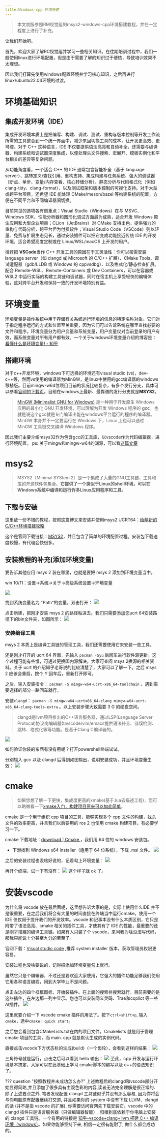 ```yaml
---
title:Windows-cpp 环境搭建
---
```

> 本文初版参照RM视觉组的msys2-windows-cpp环境搭建教程，并在一定程度上进行了补充。

让我们开始吧。

首先，欢迎大家了解RC视觉组并学习一些相关知识。在往期培训过程中，我们一般使用linux进行环境配置，但是由于需要了解的知识过于硬核，导致培训效果不太理想。

因此我们打算先使用windows配置环境并学习核心知识，之后再进行linux/ubuntu22.04环境的过渡。
# 环境基础知识
## 集成开发环境（IDE）

集成开发环境本质上是把编写、构建、调试、测试、重构与版本控制等开发工作流所需的工具整合到一个统一界面中，减少来回切换工具的成本，让开发更高效、更可控。对于 C++ 这种语言，IDE 不仅要提供语法高亮和自动补全，还需要与编译器、构建系统和调试器深度集成，以便处理头文件搜索、宏展开、模板实例化和平台相关的差异等复杂问题。

从功能角度看，一个适合 C++ 的 IDE 通常包含智能补全（基于 language server）、跳转定义/查找引用、重构支持、集成构建与任务系统、强大的调试器（断点、单步、变量/内存查看、核心转储分析）、静态分析与代码格式化（例如 clang-tidy、clang-format）、以及测试框架和版本控制的可视化支持。对于大型或跨平台项目，还希望 IDE 能处理 CMake/meson/bazel 等构建系统的配置，方便在不同平台和不同编译器间切换。

目前常见的选项各有侧重点：Visual Studio（Windows）在与 MSVC、Windows SDK、性能分析器和图形化调试方面最为成熟，适合开发 Windows 原生应用和大型企业项目；CLion（JetBrains）对 CMake 支持出色，提供强力的重构与代码分析，跨平台但为付费软件；Visual Studio Code（VSCode）则以轻量、免费与扩展生态见长，通过安装插件可以把它变成功能接近传统 IDE 的开发环境，适合希望高度定制或在 Linux/WSL/macOS 上开发的用户。

推荐把 **VSCode**当作 C++ 开发工具的原因在于其灵活性：你可以按需安装 language server（如 clangd 或 Microsoft 的 C/C++ 扩展）、CMake Tools、调试适配器（gdb/LLDB 或 Windows 的 cppvsdbg）、以及格式化/静态检查扩展。配合 Remote-WSL、Remote-Containers 或 Dev Containers，可以在容器或 WSL2 中运行实际的构建工具链和调试器，同时在宿主机上享受轻快的编辑体验，这对跨平台开发和保持一致的开发环境特别有益。

# 环境变量
环境变量是操作系统中用于存储有关系统运行环境的信息的特定名称对象。它们对于指定程序运行的方式和位置至关重要，因为它们可以告诉系统在哪里查找必要的文件和程序。环境变量分为用户变量和系统变量，用户变量仅对当前登录的用户有效，而系统变量对所有用户都有效。一个关于windows环境变量介绍的博客是：[看懂什么是环境变量! - 知乎](https://zhuanlan.zhihu.com/p/82011100)

## 搭建环境
对于c++开发环境，windows下可选择的环境还有visual studio (vs)，dev-c++等，然而vs使用的编译器为MinGW，是linux中使用的gcc编译器的windows移植版。目前mingw-w64位项目目前的状况比较复杂，有多个发行分支，具体可以参看[官网的下载页](https://link.zhihu.com/?target=https%3A//www.mingw-w64.org/downloads/)。目前在windows上最新、最靠谱的发行分支就是**MSYS2**。

>[MinGW (Minimalist GNU for Windows)](https://link.zhihu.com/?target=http%3A//www.mingw.org/) 是一种用于开发原生 Windows 应用的最小化 GNU 开发环境，可以理解为开发 Windows 程序的 **gcc**，也就是说这个gcc就是专门编译出能在windows平台运行的程序的编译器。MinGW 本身并不一定要运行在 Windows 下，Linux 上也可以通过 MinGW 工具链交叉编译 Windows 程序。

因此我们主要介绍msys32作为包含gcc的工具库，以vscode作为代码编辑器，进行环境配置。
ps: 关于mingw和mingw-w64的渊源，可以看[这篇文章](https://github.com/FrankHB/pl-docs/blob/master/zh-CN/mingw-vs-mingw-v64.md)
# msys2
> MSYS2（Minimal SYStem 2）是一个集成了大量的GNU工具链、工具和库的开源软件包集合。**它提供了一个类似于Linux的shell环境，可以在Windows系统中编译和运行许多Linux应用程序和工具。**
## 下载与安装
这里放一份不错的教程，按照这篇博文来安装并使用msys2 UCRT64：[给萌新的C/C++环境搭建攻略](https://zhuanlan.zhihu.com/p/401188789)

这个是官网下载链接：[MSYS2](https://www.msys2.org/)，并且包含了简单的环境配置过程。安装包下载速度较慢，有代理会快很多。

## 安装教程的补充(添加环境变量)
要告诉其他应用 msys 2 装在哪里，也就是要把 msys 2 添加到环境变量当中。

win 10/11：设置->系统->关于->高级系统设置->环境变量

![](output_image/4b2a0684ded17142911556fd65e460b9.png)

找到系统变量名为 "Path"的变量，双击打开：
![](output_image/15dbdc7b0e0f0995a8bc3dd073e2fae5.png)

点击新建，把刚才安装 msys 2 的路径粘进去。我们只需要添加您ucrt 64安装路径下的bin文件夹，如图所示：
![](output_image/bacb4deddbff5e241a387a4bc6d93f1c.png)

### 安装编译工具
msys 2 本质上是编译工具链的管理工具，我们还需要使用它来安装一些工具。

还是刚才打开的 ucrt 64 界面，先输入 `pacman -Syu` 后回车进行软件源更新。这个过程可能有些慢，可通过更换国内源解决，大家可查阅 msys 2换源的相关资料。关于 ucrt 的介绍知乎老哥说的比较清楚了，大家可以了解一下。之后 msys 2 应该会重启，按个 Y 回车后，重新打开即可。

之后，输入安装指令： `pacman -S mingw-w64-ucrt-x86_64-toolchain` ，遇到需要选择的部分一路回车就行。

安装`clangd`： `pacman -S mingw-w64-ucrtx86_64-clang mingw-w64-ucrt-x86_64-clang-tools-extra` 。以上安装步骤大致需要 3 G 的硬盘空间。

> clangd是llvm项目推出的C++语言服务器，通过LSP(Language Server Protocal)协议向编辑器如vscode/vim/emacs提供语法补全、错误检测、跳转、格式化等等功能。是基于Clang C编译器的。

![](output_image/995ab6357ab707e9a43917a46fba34a8.png)

如何验证你装的东西有没有用呢？打开powershell终端试试。

分别输入 gcc 以及 clangd 后得到如图输出，说明安装成功，并且环境变量生效：
![](output_image/8432d41adeda615d4705f207b162b85b.png)

# cmake
> 如果您想了解一下更快，集成度更高的xmake(基于.lua去描述工程)，您可以略微看一下[xmake入门，构建项目原来可以如此简单](https://zhuanlan.zhihu.com/p/35051214)。

cmake 是一个用于组织 cpp 项目的工具，能够实现多个 cpp 文件的构建，找头文件的效率更高，并且我们以后要用的 ros 2 也使用 cmake 构建项目，有必要学习一下。

cmake 下载地址：[download | Cmake ](https://cmake.org/download/)，我们用 64 位的 windows 安装包。

- 下滑找到 Windows x64 Installer（适用于 64 位系统），下载 .msi 文件。
![](output_image/image1.png)

之后的安装过程也没啥好说的，记着勾上环境变量：
![](output_image/4dba3736ea5da00345a10c575fbc604b.png)

再开个终端，试一下有没有：
![](output_image/1d13ddf46a1dd3f3d5bc1b8b15ec398c.png)
这个样子就 ok 了。

# 安装vscode
为什么将 vscode 放在最后面呢，这里想告诉大家的是，实际上使用什么IDE 并不是很重要，在之后我们将会有大量的时间直接在终端当中运行cmake，使用一个 IDE 仅仅用于提升我们的开发效率。vscode 和记事本没有什么本质区别，它只是附带了语法高亮、cmake 相关的插件工具，才使其有了 IDE 的性能，最重要的还是刚才搭建的编译工具链。如果有人只装了个 vscode，来问我为啥没法写代码，那我只能说十分甚至九分的若至了。

官网下载：[Visual studio code](https://code.visualstudio.com/) ,推荐 system installer 版本，获取管理员权限更容易。

安装过程也没啥要说的，记得把添加环境变量勾上就行。

虽然它只是个编辑器，不过还是要欢迎大家使用，它强大的插件功能足够我们使用它用各种语言编程，用到大学毕业不是问题。

点击左边的四个框框图标，开始装插件。在上面的搜索栏搜索就行，目前需要的是这些插件，在左边那一列中显示。您也可以安装同义灵码、Trae和copliot 等一些AI插件。
![](output_image/0f1b77e3b623119e39f6bc187a5ccce5.png)

这里就要介绍一下 vscode cmake 插件的用法了。按下`ctrl+shift+p`, 输入` cmake`，选中`cmake: quick start`。

之后您会看到包含CMakeLists.txt在内的项目文件。Cmakelists 就是用于管理 cmake 项目的工具，而 main. cpp 就是默认生成的实例代码。

直接点击vscode下方状态栏的生成(build)（一个齿轮），会看到这样的结果：
![](output_image/5bbee310968b68903f19775ed70a141b.png)

三角符号就是运行，点击之后可以看到 hello 输出：
![](output_image/feaccdeccb39a7796e47897973dfef41.png)
至此，cpp 开发与运行环境基本搞定，大家可以在此基础上学习 cmake脚本的编写以及 c++的语法知识了。

??? question "按照教程并未成功怎么办?"
    上述教程后的clangd和vscode部分开始显得简略,并且添加了很多具有主观色彩的内容,读者无法完全理解是很正常的.
    除了上述要点之外, 笔者发现配置 clangd 工具链似乎并没有那么容易, 因为你将会与你电脑原有配置继续打交道, 并且如果你的 system 中没有下载 LLVM、clangd 的话 (并不是指 vscode 的扩展), 你需要访问官网先下载安装它。vscode 中的 clangd 插件只是语言服务器（只做编辑器智能）, 归根到底依赖于你电脑上安装的 clangd 工具链。一个有用的链接是 [知乎-vscode+clang+llvm 搭建 C++ 编译环境（windows）](https://zhuanlan.zhihu.com/p/613922486)。如果你能够坚持下来, 相信一定很有能耐了, 做什么都会成功的。